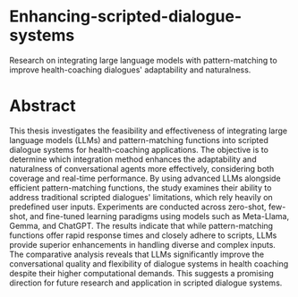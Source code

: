 # Enhancing-scripted-dialogue-systems
Research on integrating large language models with pattern-matching to improve health-coaching dialogues' adaptability and naturalness.

# Abstract
This thesis investigates the feasibility and effectiveness of integrating large language models (LLMs) and pattern-matching functions into scripted dialogue systems for health-coaching applications. The objective is to determine which integration method enhances the adaptability and naturalness of conversational agents more effectively, considering both coverage and real-time performance. By using advanced LLMs alongside efficient pattern-matching functions, the study examines their ability to address traditional scripted dialogues' limitations, which rely heavily on predefined user inputs. Experiments are conducted across zero-shot, few-shot, and fine-tuned learning paradigms using models such as Meta-Llama, Gemma, and ChatGPT. The results indicate that while pattern-matching functions offer rapid response times and closely adhere to scripts, LLMs provide superior enhancements in handling diverse and complex inputs. The comparative analysis reveals that LLMs significantly improve the conversational quality and flexibility of dialogue systems in health coaching despite their higher computational demands. This suggests a promising direction for future research and application in scripted dialogue systems.
